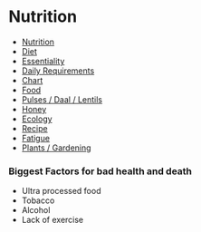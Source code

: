 # Nutrition

- [Nutrition](knowledge/biology/nutrition/intro.md)
- [Diet](knowledge/biology/nutrition/diet.md)
- [Essentiality](essentiality)
- [Daily Requirements](daily-requirements)
- [Chart](chart)
- [Food](food)
- [Pulses / Daal / Lentils](pulses-daal-lentils)
- [Honey](knowledge/biology/nutrition/honey.md)
- [Ecology](ecology)
- [Recipe](recipe)
- [Fatigue](fatigue)
- [Plants / Gardening](plants-gardening)

### Biggest Factors for bad health and death

- Ultra processed food
- Tobacco
- Alcohol
- Lack of exercise
